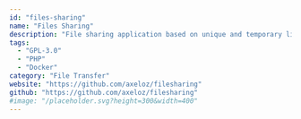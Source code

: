 ```yaml
---
id: "files-sharing"
name: "Files Sharing"
description: "File sharing application based on unique and temporary links."
tags:
  - "GPL-3.0"
  - "PHP"
  - "Docker"
category: "File Transfer"
website: "https://github.com/axeloz/filesharing"
github: "https://github.com/axeloz/filesharing"
#image: "/placeholder.svg?height=300&width=400"
---
```


